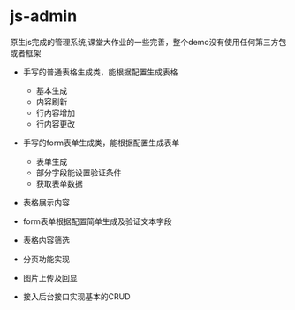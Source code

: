 # js-admin
原生js完成的管理系统,课堂大作业的一些完善，整个demo没有使用任何第三方包或者框架

- 手写的普通表格生成类，能根据配置生成表格
  - 基本生成
  - 内容刷新
  - 行内容增加
  - 行内容更改
- 手写的form表单生成类，能根据配置生成表单
  - 表单生成
  - 部分字段能设置验证条件
  - 获取表单数据

- 表格展示内容
- form表单根据配置简单生成及验证文本字段
- 表格内容筛选
- 分页功能实现
- 图片上传及回显
- 接入后台接口实现基本的CRUD

